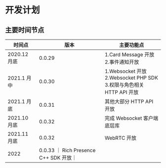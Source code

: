# 开发计划

## 主要时间节点

| 时间点       | 版本                                   | 主要功能点                                                                  |
| ------------ | -------------------------------------- | --------------------------------------------------------------------------- |
| 2020.12 月底 | 0.0.29                                 | 1.Card Message 开放<br/>2.事件通知开放                                      |
| 2021.1 月中  | 0.0.30                                 | 1.Websocket 开放<br/>2.Websocket PHP SDK<br/>3.权限与角色相关 HTTP API 开放 |
| 2021.1 月底  | 0.0.31                                 | 其他大部分 HTTP API 开放                                                    |
| 2021.10 月底 | 0.0.32                                 | 完成 Websocket 客户端底层库                                                 |
| 2021.11 月底 | 0.0.32                                 | WebRTC 开放                                                                 |
| 2022         | 0.0.33 ｜ Rich Presence C++ SDK 开放｜ |

